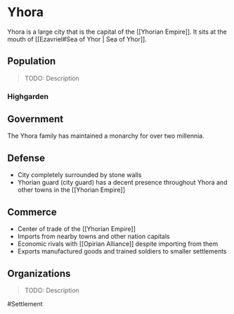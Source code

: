 # Yhora
Yhora is a large city that is the capital of the [[Yhorian Empire]]. It sits at the mouth of [[Ezavriel#Sea of Yhor | Sea of Yhor]]. 

## Population
> TODO: Description

### Highgarden

## Government
The Yhora family has maintained a monarchy for over two millennia. 

## Defense
- City completely surrounded by stone walls
- Yhorian guard (city guard) has a decent presence throughout Yhora and other towns in the [[Yhorian Empire]]

## Commerce
- Center of trade of the [[Yhorian Empire]]
- Imports from nearby towns and other nation capitals
- Economic rivals with [[Opirian Alliance]] despite importing from them 
- Exports manufactured goods and trained soldiers to smaller settlements

## Organizations
> TODO: Description

#Settlement 